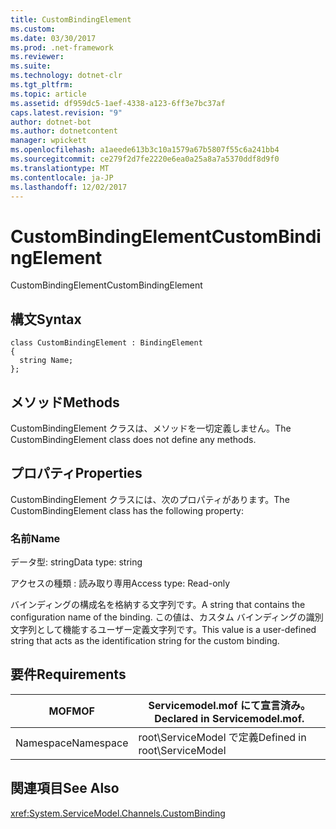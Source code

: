 ```yaml
---
title: CustomBindingElement
ms.custom: 
ms.date: 03/30/2017
ms.prod: .net-framework
ms.reviewer: 
ms.suite: 
ms.technology: dotnet-clr
ms.tgt_pltfrm: 
ms.topic: article
ms.assetid: df959dc5-1aef-4338-a123-6ff3e7bc37af
caps.latest.revision: "9"
author: dotnet-bot
ms.author: dotnetcontent
manager: wpickett
ms.openlocfilehash: a1aeede613b3c10a1579a67b5807f55c6a241bb4
ms.sourcegitcommit: ce279f2d7fe2220e6ea0a25a8a7a5370ddf8d9f0
ms.translationtype: MT
ms.contentlocale: ja-JP
ms.lasthandoff: 12/02/2017
---
```

# <a name="custombindingelement"></a><span data-ttu-id="6927a-102">CustomBindingElement</span><span class="sxs-lookup"><span data-stu-id="6927a-102">CustomBindingElement</span></span>
<span data-ttu-id="6927a-103">CustomBindingElement</span><span class="sxs-lookup"><span data-stu-id="6927a-103">CustomBindingElement</span></span>  
  
## <a name="syntax"></a><span data-ttu-id="6927a-104">構文</span><span class="sxs-lookup"><span data-stu-id="6927a-104">Syntax</span></span>  
  
```  
class CustomBindingElement : BindingElement  
{  
  string Name;  
};  
```  
  
## <a name="methods"></a><span data-ttu-id="6927a-105">メソッド</span><span class="sxs-lookup"><span data-stu-id="6927a-105">Methods</span></span>  
 <span data-ttu-id="6927a-106">CustomBindingElement クラスは、メソッドを一切定義しません。</span><span class="sxs-lookup"><span data-stu-id="6927a-106">The CustomBindingElement class does not define any methods.</span></span>  
  
## <a name="properties"></a><span data-ttu-id="6927a-107">プロパティ</span><span class="sxs-lookup"><span data-stu-id="6927a-107">Properties</span></span>  
 <span data-ttu-id="6927a-108">CustomBindingElement クラスには、次のプロパティがあります。</span><span class="sxs-lookup"><span data-stu-id="6927a-108">The CustomBindingElement class has the following property:</span></span>  
  
### <a name="name"></a><span data-ttu-id="6927a-109">名前</span><span class="sxs-lookup"><span data-stu-id="6927a-109">Name</span></span>  
 <span data-ttu-id="6927a-110">データ型: string</span><span class="sxs-lookup"><span data-stu-id="6927a-110">Data type: string</span></span>  
  
 <span data-ttu-id="6927a-111">アクセスの種類 : 読み取り専用</span><span class="sxs-lookup"><span data-stu-id="6927a-111">Access type: Read-only</span></span>  
  
 <span data-ttu-id="6927a-112">バインディングの構成名を格納する文字列です。</span><span class="sxs-lookup"><span data-stu-id="6927a-112">A string that contains the configuration name of the binding.</span></span> <span data-ttu-id="6927a-113">この値は、カスタム バインディングの識別文字列として機能するユーザー定義文字列です。</span><span class="sxs-lookup"><span data-stu-id="6927a-113">This value is a user-defined string that acts as the identification string for the custom binding.</span></span>  
  
## <a name="requirements"></a><span data-ttu-id="6927a-114">要件</span><span class="sxs-lookup"><span data-stu-id="6927a-114">Requirements</span></span>  
  
|<span data-ttu-id="6927a-115">MOF</span><span class="sxs-lookup"><span data-stu-id="6927a-115">MOF</span></span>|<span data-ttu-id="6927a-116">Servicemodel.mof にて宣言済み。</span><span class="sxs-lookup"><span data-stu-id="6927a-116">Declared in Servicemodel.mof.</span></span>|  
|---------|-----------------------------------|  
|<span data-ttu-id="6927a-117">Namespace</span><span class="sxs-lookup"><span data-stu-id="6927a-117">Namespace</span></span>|<span data-ttu-id="6927a-118">root\ServiceModel で定義</span><span class="sxs-lookup"><span data-stu-id="6927a-118">Defined in root\ServiceModel</span></span>|  
  
## <a name="see-also"></a><span data-ttu-id="6927a-119">関連項目</span><span class="sxs-lookup"><span data-stu-id="6927a-119">See Also</span></span>  
 <xref:System.ServiceModel.Channels.CustomBinding>
